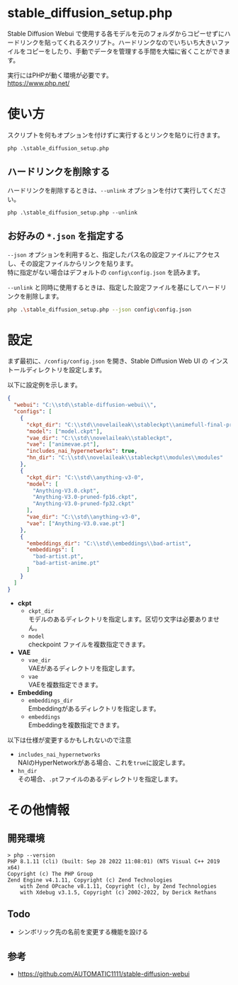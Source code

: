 # stable_diffusion_setup.php

Stable Diffusion Webui で使用する各モデルを元のフォルダからコピーせずにハードリンクを貼ってくれるスクリプト。ハードリンクなのでいちいち大きいファイルをコピーをしたり、手動でデータを管理する手間を大幅に省くことができます。

実行にはPHPが動く環境が必要です。  
https://www.php.net/

# 使い方
スクリプトを何もオプションを付けずに実行するとリンクを貼りに行きます。
```
php .\stable_diffusion_setup.php
```

## ハードリンクを削除する
ハードリンクを削除するときは、`--unlink` オプションを付けて実行してください。
```
php .\stable_diffusion_setup.php --unlink
```

## お好みの `*.json` を指定する
`--json` オプションを利用すると、指定したパス名の設定ファイルにアクセスし、その設定ファイルからリンクを貼ります。  
特に指定がない場合はデフォルトの `config\config.json` を読みます。

`--unlink` と同時に使用するときは、指定した設定ファイルを基にしてハードリンクを削除します。

```bash
php .\stable_diffusion_setup.php --json config\config.json
```



# 設定

まず最初に、`/config/config.json` を開き、Stable Diffusion Web UI の インストールディレクトリを設定します。

以下に設定例を示します。

```json
{
  "webui": "C:\\std\\stable-diffusion-webui\\",
  "configs": [
    {
      "ckpt_dir": "C:\\std\\novelaileak\\stableckpt\\animefull-final-pruned\\",
      "model": ["model.ckpt"],
      "vae_dir": "C:\\std\\novelaileak\\stableckpt",
      "vae": ["animevae.pt"],
      "includes_nai_hypernetworks": true,
      "hn_dir": "C:\\std\\novelaileak\\stableckpt\\modules\\modules"
    },
    {
      "ckpt_dir": "C:\\std\\anything-v3-0",
      "model": [
        "Anything-V3.0.ckpt",
        "Anything-V3.0-pruned-fp16.ckpt",
        "Anything-V3.0-pruned-fp32.ckpt"
      ],
      "vae_dir": "C:\\std\\anything-v3-0",
      "vae": ["Anything-V3.0.vae.pt"]
    },
    {
      "embeddings_dir": "C:\\std\\embeddings\\bad-artist",
      "embeddings": [
        "bad-artist.pt",
        "bad-artist-anime.pt"
      ]
    }
  ]
}
```

- **ckpt**
    - `ckpt_dir`  
    モデルのあるディレクトリを指定します。区切り文字は必要ありません。
    - `model`  
    checkpoint ファイルを複数指定できます。
- **VAE**
    - `vae_dir`  
    VAEがあるディレクトリを指定します。
    - `vae`  
    VAEを複数指定できます。
- **Embedding**
    - `embeddings_dir`  
    Embeddingがあるディレクトリを指定します。
    - `embeddings`  
    Embeddingを複数指定できます。

以下は仕様が変更するかもしれないので注意

- `includes_nai_hypernetworks`  
NAIのHyperNetworkがある場合、これを`true`に設定します。
- `hn_dir`  
その場合、`.pt`ファイルのあるディレクトリを指定します。



# その他情報

## 開発環境
```
> php --version
PHP 8.1.11 (cli) (built: Sep 28 2022 11:08:01) (NTS Visual C++ 2019 x64)
Copyright (c) The PHP Group
Zend Engine v4.1.11, Copyright (c) Zend Technologies
    with Zend OPcache v8.1.11, Copyright (c), by Zend Technologies
    with Xdebug v3.1.5, Copyright (c) 2002-2022, by Derick Rethans
```

## Todo

- シンボリック先の名前を変更する機能を設ける

## 参考

- https://github.com/AUTOMATIC1111/stable-diffusion-webui
